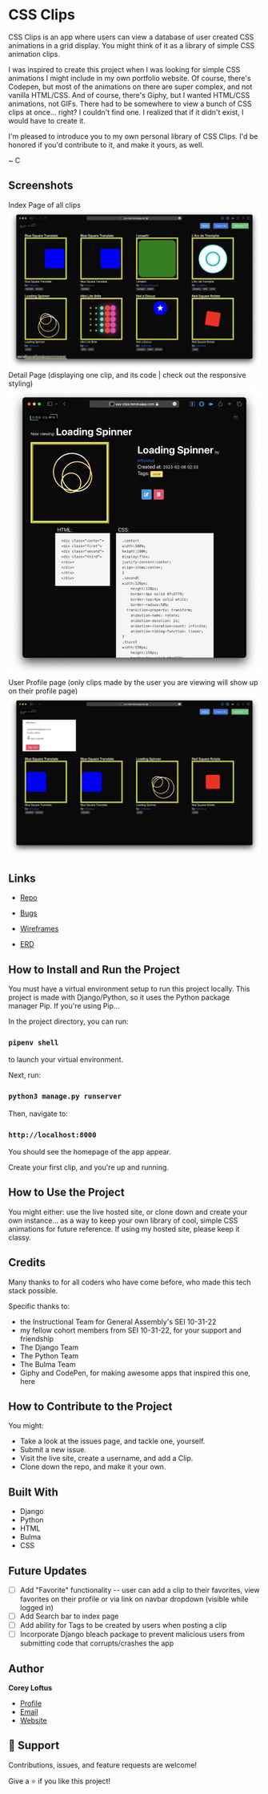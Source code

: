 # CSS Clips

CSS Clips is an app where users can view a database of user created CSS animations in a grid display.
You might think of it as a library of simple CSS animation clips.

I was inspired to create this project when I was looking for simple CSS animations I might include in my own portfolio website. Of course, there's Codepen, but most of the animations on there are super complex, and not vanilla HTML/CSS. And of course, there's Giphy, but I wanted HTML/CSS animations, not GIFs. There had to be somewhere to view a bunch of CSS clips at once... right? I couldn't find one. I realized that if it didn't exist, I would have to create it.

I'm pleased to introduce you to my own personal library of CSS Clips. I'd be honored if you'd contribute to it, and make it yours, as well.

~ C

## Screenshots
Index Page of all clips
![Index Page](main_app/static/assets/screenshots/index-route.png)
Detail Page 
(displaying one clip, and its code | check out the responsive styling)
![Detail Page (showing mobile responsiveness)](main_app/static/assets/screenshots/detail-route-mobile.png)
User Profile page
(only clips made by the user you are viewing will show up on their profile page)
![User Profile route](main_app/static/assets/screenshots/profile-route.png)

## Links

-   [Repo](https://github.com/coreyloftus/css-giphy/edit/main/readme.md "Repo")

-   [Bugs](https://github.com/coreyloftus/css-giphy/issues "Issues Page")

-   [Wireframes](https://www.figma.com/file/g76YgWIyT3rpwRORYhhRxl/CSSclips?node-id=0%3A1&t=CbeFnI6NZkVwaiTI-1 "Figma Wireframes")

-   [ERD](https://lucid.app/lucidchart/5f8c4e99-2a6d-4141-9767-383d972d3539/edit?viewport_loc=-133%2C181%2C1936%2C1024%2C0_0&invitationId=inv_b147fe33-04b3-4390-87c7-63998297fbd9, "Lucid ERD")

## How to Install and Run the Project

You must have a virtual environment setup to run this project locally. This project is made with Django/Python, so it uses the Python package manager Pip. If you're using Pip...

In the project directory, you can run:

### `pipenv shell`

to launch your virtual environment.

Next, run:

### `python3 manage.py runserver`

Then, navigate to:

### `http://localhost:8000`

You should see the homepage of the app appear.

Create your first clip, and you're up and running.

## How to Use the Project

You might either: use the live hosted site, or clone down and create your own instance...
as a way to keep your own library of cool, simple CSS animations for future reference.
If using my hosted site, please keep it classy.

## Credits

Many thanks to for all coders who have come before, who made this tech stack possible.

Specific thanks to:

-   the Instructional Team for General Assembly's SEI 10-31-22
-   my fellow cohort members from SEI 10-31-22, for your support and friendship
-   The Django Team
-   The Python Team
-   The Bulma Team
-   Giphy and CodePen, for making awesome apps that inspired this one, here

## How to Contribute to the Project

You might:

-   Take a look at the issues page, and tackle one, yourself.
-   Submit a new issue.
-   Visit the live site, create a username, and add a Clip.
-   Clone down the repo, and make it your own.

## Built With

-   Django
-   Python
-   HTML
-   Bulma
-   CSS

## Future Updates

-   [ ] Add "Favorite" functionality -- user can add a clip to their favorites, view favorites on their profile or via link on navbar dropdown (visible while logged in)
-   [ ] Add Search bar to index page
-   [ ] Add ability for Tags to be created by users when posting a clip
-   [ ] Incorporate Django bleach package to prevent malicious users from submitting code that corrupts/crashes the app

## Author

**Corey Loftus**

-   [Profile](https://github.com/rohit19060 "Corey Loftus")
-   [Email](mailto:coreyloftus@gmail.com?subject=Hi "Hi there!")
-   [Website](https://corey-loftus.netlify.app "My Portfolio")

## 🤝 Support

Contributions, issues, and feature requests are welcome!

Give a ⭐️ if you like this project!
